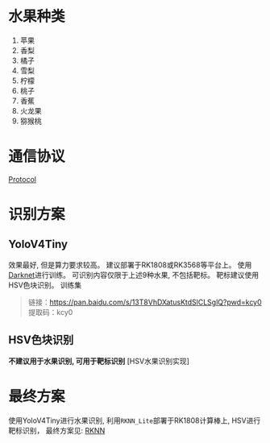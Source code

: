# 水果种类
1. 苹果
2. 香梨
3. 橘子
4. 雪梨
5. 柠檬
6. 桃子
7. 香蕉
8. 火龙果
9. 猕猴桃

# 通信协议
[Protocol](/ImageProcessing/Protocol.md)

# 识别方案
## YoloV4Tiny
效果最好, 但是算力要求较高。
建议部署于RK1808或RK3568等平台上。
使用[Darknet](https://github.com/AlexeyAB/darknet)进行训练。
可识别内容仅限于上述9种水果, 不包括靶标。
靶标建议使用HSV色块识别。
训练集
> 链接：https://pan.baidu.com/s/13T8VhDXatusKtdSlCLSglQ?pwd=kcy0 
> 提取码：kcy0

## HSV色块识别
**不建议用于水果识别, 可用于靶标识别**
[HSV水果识别实现]

# 最终方案
使用YoloV4Tiny进行水果识别, 利用`RKNN_Lite`部署于RK1808计算棒上, HSV进行靶标识别，
最终方案见: [RKNN](\ImageProcessing\RKNN\Readme.md)
